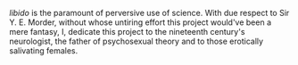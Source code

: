 *libido* is the paramount of perversive use of science. With due respect to Sir Y. E. Morder, without whose untiring effort this project would've been a mere fantasy, I, dedicate this project to the nineteenth century's neurologist, the father of psychosexual theory and to those erotically salivating females.
